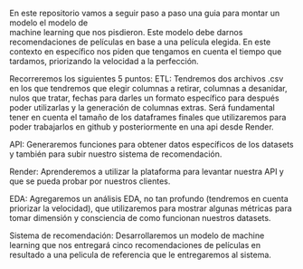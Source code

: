 En este repositorio vamos a seguir paso a paso 
una guia para montar un modelo el modelo de  
machine learning que nos pisdieron.
Este modelo debe darnos recomendaciones
de películas en base a una película elegida.
En este contexto en específico nos piden
que tengamos en cuenta el tiempo que tardamos, 
priorizando la velocidad a la perfección.

Recorreremos los siguientes 5 puntos:
ETL: Tendremos dos archivos .csv en los que
tendremos que elegir columnas a retirar,
columnas a desanidar, nulos que tratar,
fechas para darles un formato específico
para después poder utilizarlas y la generación
de columnas extras. Será fundamental tener
en cuenta el tamaño de los dataframes finales
que utilizaremos para poder trabajarlos en github
y posteriormente en una api desde Render.

API: Generaremos funciones para obtener datos
específicos de los datasets y también para
subir nuestro sistema de recomendación.

Render: Aprenderemos a utilizar la plataforma
para levantar nuestra API y que se pueda probar
por nuestros clientes.

EDA: Agregaremos un análisis EDA, no tan profundo
(tendremos en cuenta priorizar la velocidad),
que utilizaremos para mostrar algunas métricas
para tomar dimensión y consciencia de como
funcionan nuestros datasets.

Sistema de recomendación: Desarrollaremos un
modelo de machine learning que nos entregará 
cinco recomendaciones de películas en resultado
a una pelicula de referencia que le entregaremos
al sistema.
